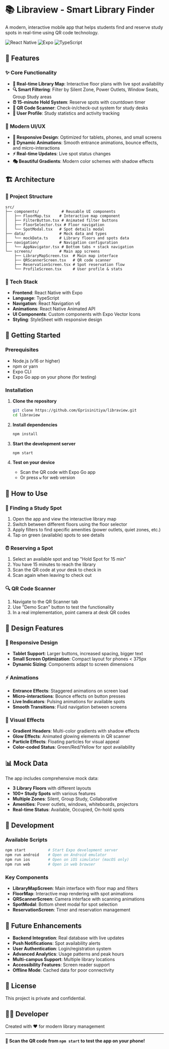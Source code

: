 # 📚 Libraview - Smart Library Finder

A modern, interactive mobile app that helps students find and reserve study spots in real-time using QR code technology.

![React Native](https://img.shields.io/badge/React_Native-20232A?style=for-the-badge&logo=react&logoColor=61DAFB)
![Expo](https://img.shields.io/badge/Expo-1B1F23?style=for-the-badge&logo=expo&logoColor=white)
![TypeScript](https://img.shields.io/badge/TypeScript-007ACC?style=for-the-badge&logo=typescript&logoColor=white)

## 🎯 **Features**

### ✨ **Core Functionality**
- **📱 Real-time Library Map**: Interactive floor plans with live spot availability
- **🔍 Smart Filtering**: Filter by Silent Zone, Power Outlets, Window Seats, Group Study areas
- **⏰ 15-minute Hold System**: Reserve spots with countdown timer
- **📱 QR Code Scanner**: Check-in/check-out system for study desks
- **👤 User Profile**: Study statistics and activity tracking

### 🎨 **Modern UI/UX**
- **📱 Responsive Design**: Optimized for tablets, phones, and small screens
- **🌈 Dynamic Animations**: Smooth entrance animations, bounce effects, and micro-interactions
- **⚡ Real-time Updates**: Live spot status changes
- **🎭 Beautiful Gradients**: Modern color schemes with shadow effects

## 🏗️ **Architecture**

### **📁 Project Structure**
```
src/
├── components/          # Reusable UI components
│   ├── FloorMap.tsx    # Interactive map component
│   ├── FilterButton.tsx # Animated filter buttons
│   ├── FloorSelector.tsx # Floor navigation
│   └── SpotModal.tsx   # Spot details modal
├── data/               # Mock data and types
│   └── mockData.ts     # Library floors and spots data
├── navigation/         # Navigation configuration
│   └── AppNavigator.tsx # Bottom tabs + stack navigation
└── screens/            # Main app screens
    ├── LibraryMapScreen.tsx  # Main map interface
    ├── QRScannerScreen.tsx   # QR code scanner
    ├── ReservationScreen.tsx # Spot reservation flow
    └── ProfileScreen.tsx     # User profile & stats
```

### **🔧 Tech Stack**
- **Frontend**: React Native with Expo
- **Language**: TypeScript
- **Navigation**: React Navigation v6
- **Animations**: React Native Animated API
- **UI Components**: Custom components with Expo Vector Icons
- **Styling**: StyleSheet with responsive design

## 🚀 **Getting Started**

### **Prerequisites**
- Node.js (v16 or higher)
- npm or yarn
- Expo CLI
- Expo Go app on your phone (for testing)

### **Installation**

1. **Clone the repository**
   ```bash
   git clone https://github.com/Eprisinitiya/libraview.git
   cd libraview
   ```

2. **Install dependencies**
   ```bash
   npm install
   ```

3. **Start the development server**
   ```bash
   npm start
   ```

4. **Test on your device**
   - Scan the QR code with Expo Go app
   - Or press `w` for web version

## 📱 **How to Use**

### **📍 Finding a Study Spot**
1. Open the app and view the interactive library map
2. Switch between different floors using the floor selector
3. Apply filters to find specific amenities (power outlets, quiet zones, etc.)
4. Tap on green (available) spots to see details

### **⏰ Reserving a Spot**
1. Select an available spot and tap "Hold Spot for 15 min"
2. You have 15 minutes to reach the library
3. Scan the QR code at your desk to check in
4. Scan again when leaving to check out

### **🔍 QR Code Scanner**
1. Navigate to the QR Scanner tab
2. Use "Demo Scan" button to test the functionality
3. In a real implementation, point camera at desk QR codes

## 🎨 **Design Features**

### **📱 Responsive Design**
- **Tablet Support**: Larger buttons, increased spacing, bigger text
- **Small Screen Optimization**: Compact layout for phones < 375px
- **Dynamic Sizing**: Components adapt to screen dimensions

### **⚡ Animations**
- **Entrance Effects**: Staggered animations on screen load
- **Micro-interactions**: Bounce effects on button presses
- **Live Indicators**: Pulsing animations for available spots
- **Smooth Transitions**: Fluid navigation between screens

### **🌈 Visual Effects**
- **Gradient Headers**: Multi-color gradients with shadow effects
- **Glow Effects**: Animated glowing elements in QR scanner
- **Particle Effects**: Floating particles for visual appeal
- **Color-coded Status**: Green/Red/Yellow for spot availability

## 📊 **Mock Data**

The app includes comprehensive mock data:
- **3 Library Floors** with different layouts
- **100+ Study Spots** with various features
- **Multiple Zones**: Silent, Group Study, Collaborative
- **Amenities**: Power outlets, windows, whiteboards, projectors
- **Real-time Status**: Available, Occupied, On-hold spots

## 🔧 **Development**

### **Available Scripts**
```bash
npm start          # Start Expo development server
npm run android    # Open on Android emulator
npm run ios        # Open on iOS simulator (macOS only)
npm run web        # Open in web browser
```

### **Key Components**
- **LibraryMapScreen**: Main interface with floor map and filters
- **FloorMap**: Interactive map rendering with spot animations
- **QRScannerScreen**: Camera interface with scanning animations
- **SpotModal**: Bottom sheet modal for spot selection
- **ReservationScreen**: Timer and reservation management

## 🎯 **Future Enhancements**

- **Backend Integration**: Real database with live updates
- **Push Notifications**: Spot availability alerts
- **User Authentication**: Login/registration system
- **Advanced Analytics**: Usage patterns and peak hours
- **Multi-campus Support**: Multiple library locations
- **Accessibility Features**: Screen reader support
- **Offline Mode**: Cached data for poor connectivity

## 📝 **License**

This project is private and confidential.

## 👨‍💻 **Developer**

Created with ❤️ for modern library management

---

**📱 Scan the QR code from `npm start` to test the app on your phone!**